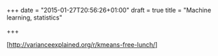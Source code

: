 +++
date = "2015-01-27T20:56:26+01:00"
draft = true
title = "Machine learning, statistics"

+++

[http://varianceexplained.org/r/kmeans-free-lunch/]
